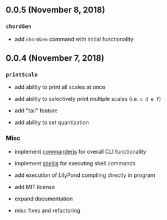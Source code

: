## 0.0.5 (November 8, 2018)

### `chordGen`

- add `chordGen` command with initial functionality

## 0.0.4 (November 7, 2018)

### `printScale`

- add ability to print all scales at once

- add ability to selectively print multiple scales (i.e. `c d e f`)
- add "tail" feature
- add ability to set quantization

### Misc

- implement [commanderjs](https://github.com/tj/commander.js/) for overall CLI functionality

- implement [shelljs](https://github.com/shelljs/shelljs) for executing shell commands

- add execution of LilyPond compiling directly in program

- add MIT license
- expand documentation
- misc fixes and refactoring